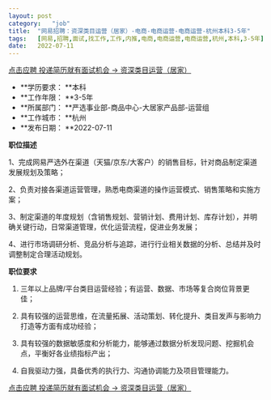 ```yaml
---
layout:	post
category:	"job"
title:	"网易招聘：资深类目运营（居家）-电商-电商运营-电商运营-杭州本科3-5年"
tags:	[网易,招聘,面试,找工作,工作,内推,电商,电商运营,电商运营,杭州,本科,3-5年]
date:	2022-07-11
---
```


[点击应聘 投递简历就有面试机会 ->  资深类目运营（居家）](http://mobile.bole.netease.com/bole/boleDetail?id=40389&employeeId=346f03c3cda5f04c&key=all)



- **学历要求： **本科
- **工作年限： **3-5年
- **所属部门： **严选事业部-商品中心-大居家产品部-运营组
- **工作城市： **杭州
- **发布日期： **2022-07-11



**职位描述**

1、完成网易严选外在渠道（天猫/京东/大客户）的销售目标，针对商品制定渠道发展规划及策略；

2、负责对接各渠道运营管理，熟悉电商渠道的操作运营模式、销售策略和实施方案；

3、制定渠道的年度规划（含销售规划、营销计划、费用计划、库存计划），并明确关键行动，日常渠道管理，优化运营流程，促进业务发展；

4、进行市场调研分析、竞品分析与追踪，进行行业相关数据的分析、总结并及时调整制定合理活动规划。



**职位要求**

1. 三年以上品牌/平台类目运营经验；有运营、数据、市场等复合岗位背景更佳；

2. 具有较强的运营思维，在流量拓展、活动策划、转化提升、类目发声与影响力打造等方面有成功经验；

3. 具有较强的数据敏感度和分析能力，能够通过数据分析发现问题、挖掘机会点，平衡好各业绩指标产出；

4. 自我驱动力强，具备优秀的执行力、沟通协调能力及项目管理能力。



[点击应聘 投递简历就有面试机会 ->  资深类目运营（居家）](http://mobile.bole.netease.com/bole/boleDetail?id=40389&employeeId=346f03c3cda5f04c&key=all)